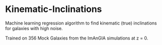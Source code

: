 # Kinematic-Inclinations

Machine learning regression algorithm to find kinematic (true) inclinations for galaxies with high noise.

Trained on 356 Mock Galaxies from the ImAnGIA simulations at z = 0.
